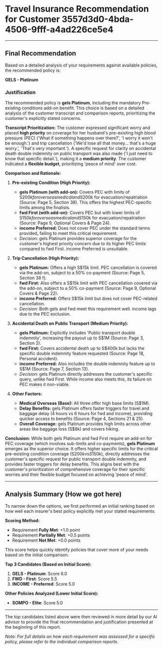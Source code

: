 # Travel Insurance Recommendation for Customer 3557d3d0-4bda-4506-9fff-a4ad226ce5e4

---

## Final Recommendation
Based on a detailed analysis of your requirements against available policies, the recommended policy is:

**GELS - Platinum**

### Justification
The recommended policy is **gels Platinum**, including the mandatory Pre-existing conditions add-on benefit. This choice is based on a detailed analysis of the customer transcript and comparison reports, prioritizing the customer's explicitly stated concerns.

**Transcript Prioritization:** The customer expressed significant worry and placed **high priority** on coverage for her husband's pre-existing high blood pressure (PEC) ('What if something happens over there?', 'I worry it won't be enough.') and trip cancellation ('We'd lose all that money... that's a huge worry.', 'That's very important.'). A specific request for clarity on accidental death double indemnity on public transport was also made ('I just need to know that specific detail.'), making it a **medium priority**. The customer indicated a **flexible budget**, prioritizing 'peace of mind' over cost.

**Comparison and Rationale:**

1.  **Pre-existing Condition (High Priority):** 
    *   **gels Platinum (with add-on):** Covers PEC with limits of S$200k for overseas medical and S$200k for evacuation/repatriation (Source: Page 5, Section 38). This offers the highest PEC-specific limits among the finalists.
    *   **fwd First (with add-on):** Covers PEC but with lower limits of S$150k for overseas medical and S$150k for evacuation/repatriation (Source: Page 9, Optional Covers & Page 24).
    *   **income Preferred:** Does not cover PEC under the standard terms provided, failing to meet this critical requirement.
    *   *Decision:* gels Platinum provides superior coverage for the customer's highest priority concern due to its higher PEC limits compared to fwd First. income Preferred is unsuitable.

2.  **Trip Cancellation (High Priority):**
    *   **gels Platinum:** Offers a high S$15k limit. PEC cancellation is covered via the add-on, subject to a 50% co-payment (Source: Page 5, Section 38 f).
    *   **fwd First:** Also offers a S$15k limit with PEC cancellation covered via the add-on, subject to a 50% co-payment (Source: Page 9, Optional Covers & Page 22).
    *   **income Preferred:** Offers S$15k limit but does not cover PEC-related cancellation.
    *   *Decision:* Both gels and fwd meet this requirement well. income lags due to the PEC exclusion.

3.  **Accidental Death on Public Transport (Medium Priority):**
    *   **gels Platinum:** Explicitly includes 'Public transport double indemnity', increasing the payout up to S$1M (Source: Page 3, Section 2).
    *   **fwd First:** Covers accidental death up to S$400k but lacks the specific double indemnity feature requested (Source: Page 18, Personal accident).
    *   **income Preferred:** Also includes the double indemnity feature up to S$1M (Source: Page 7, Section 13).
    *   *Decision:* gels Platinum directly addresses the customer's specific query, unlike fwd First. While income also meets this, its failure on PEC makes it non-viable.

4.  **Other Factors:**
    *   **Medical Overseas (Base):** All three offer high base limits (S$1M).
    *   **Delay Benefits:** gels Platinum offers faster triggers for travel and baggage delay (4 hours vs 6 hours for fwd and income), providing quicker access to benefits (Source: Page 4, Sections 21 & 25).
    *   **Overall Coverage:** gels Platinum provides high limits across other areas like baggage loss (S$8k) and covers hiking.

**Conclusion:** While both gels Platinum and fwd First require an add-on for PEC coverage (which involves sub-limits and co-payments), **gels Platinum** emerges as the superior choice. It offers higher specific limits for the critical pre-existing condition coverage (S$200k vs S$150k), directly addresses the customer's specific request for public transport double indemnity, and provides faster triggers for delay benefits. This aligns best with the customer's prioritization of comprehensive coverage for their specific worries and their flexible budget focused on achieving 'peace of mind'.

---

## Analysis Summary (How we got here)
To narrow down the options, we first performed an initial ranking based on how well each insurer's best policy explicitly met your stated requirements.

**Scoring Method:**
- Requirement **Fully Met**: +1.0 point
- Requirement **Partially Met**: +0.5 points
- Requirement **Not Met**: +0.0 points

This score helps quickly identify policies that cover more of your needs based on the initial comparison.

**Top 3 Candidates (Based on Initial Score):**
1. **GELS - Platinum**: Score 6.0
2. **FWD - First**: Score 5.5
3. **INCOME - Preferred**: Score 5.0

**Other Policies Analyzed (Lower Initial Score):**
- **SOMPO - Elite**: Score 5.0

---

The top candidates listed above were then reviewed in more detail by our AI advisor to provide the final recommendation and justification presented at the beginning of this report.

*Note: For full details on how each requirement was assessed for a specific policy, please refer to the individual comparison reports.*